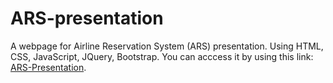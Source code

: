 # ARS-presentation
A webpage for Airline Reservation System (ARS) presentation. Using HTML, CSS, JavaScript, JQuery, Bootstrap. You can acccess it by using this link: [ARS-Presentation](https://makiato1999.github.io/ARS-AirlineReservationSystem/ARS-Presentation-Website/).
